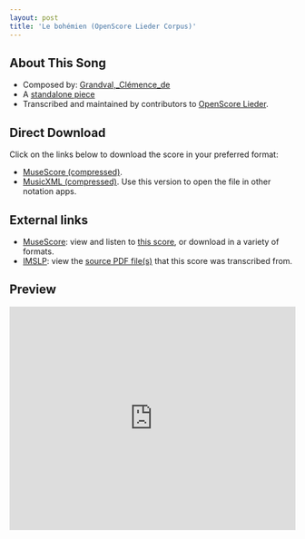 ```yaml
---
layout: post
title: 'Le bohémien (OpenScore Lieder Corpus)'
---
```


## About This Song

- Composed by: [Grandval,_Clémence_de](https://fourscoreandmore.org/openscore/lieder/Grandval,_Clémence_de)
- A [standalone piece](https://fourscoreandmore.org/openscore/lieder/Grandval,_Clémence_de/_)
- Transcribed and maintained by contributors to [OpenScore Lieder].

[OpenScore Lieder]: https://musescore.com/openscore-lieder-corpus

## Direct Download

Click on the links below to download the score in your preferred format:
- [MuseScore (compressed)](https://github.com/openscore/lieder/blob/main/scores/Grandval,_Clémence_de/_/Le_bohémien/lc6239101.mscz?raw=true).
- [MusicXML (compressed)](https://github.com/openscore/lieder/blob/main/scores/Grandval,_Clémence_de/_/Le_bohémien/lc6239101.mxl?raw=true). Use this version to open the file in other notation apps.

## External links

- [MuseScore]: view and listen to [this score][MuseScore], or download in a variety of formats.
- [IMSLP]: view the [source PDF file(s)][IMSLP] that this score was transcribed from.

[MuseScore]: https://musescore.com/score/6239101
[IMSLP]: https://imslp.org/wiki/Special:ReverseLookup/329302

## Preview

<iframe width="100%" height="394" src="https://musescore.com/openscore-lieder-corpus/scores/6239101/embed" frameborder="0" allowfullscreen allow="autoplay; fullscreen"></iframe>
